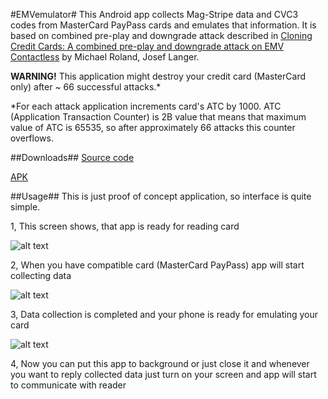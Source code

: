 #EMVemulator#
This Android app collects Mag-Stripe data and CVC3 codes from MasterCard PayPass cards and emulates that information.
It is based on combined pre-play and downgrade attack described in [Cloning Credit Cards: A combined pre-play and downgrade attack on EMV Contactless](https://github.com/MatusKysel/EMVemulator/raw/master/Cloning%20Credit%20Cards%20A%20combined%20pre-play-Roland.pdf) by Michael Roland, Josef Langer.

**WARNING!** This application might destroy your credit card (MasterCard only) after ~ 66 successful attacks.*

*For each attack application increments card's ATC by 1000. ATC (Application Transaction Counter) is 2B value that means that maximum value of ATC is 65535, so after approximately 66 attacks this counter overflows.

##Downloads##
[Source code](https://github.com/MatusKysel/EMVemulator/archive/v1.1.zip)

[APK](https://github.com/MatusKysel/EMVemulator/releases/download/v1.1/app-release-unsigned.apk)

##Usage##
This is just proof of concept application, so interface is quite simple.

1, This screen shows, that app is ready for reading card

![alt text](https://github.com/MatusKysel/EMVemulator/raw/master/pic/Readermode.png "App is ready")

2, When you have compatible card (MasterCard PayPass) app will start collecting data

![alt text](https://github.com/MatusKysel/EMVemulator/raw/master/pic/Reading.png "Collecting data")

3, Data collection is completed and your phone is ready for emulating your card

![alt text](https://github.com/MatusKysel/EMVemulator/raw/master/pic/Completed.png "Finished")

4, Now you can put this app to background or just close it and whenever you want to reply collected data just turn on your screen and app will start to communicate with reader